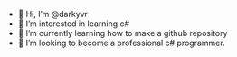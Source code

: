 - 👋 Hi, I’m @darkyvr
- 👀 I’m interested in learning c#
- 🌱 I’m currently learning how to make a github repository
- 💞️ I’m looking to become a professional c# programmer.

<!---
darkyvr/darkyvr is a ✨ special ✨ repository because its `README.md` (this file) appears on your GitHub profile.
You can click the Preview link to take a look at your changes.
--->

